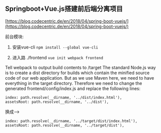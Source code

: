





## Springboot+Vue.js搭建前后端分离项目

[https://blog.codecentric.de/en/2018/04/spring-boot-vuejs/](https://blog.codecentric.de/en/2018/04/spring-boot-vuejs/)

前台模块:

1. 安装vue-cli
`npm install --global vue-cli`

2. 进入路 ./frontend 
`vue init webpack frontend`

Tell webpack to output build contents to /target
The standard Node.js way is to create a dist directory for builds which 
contain the minified source code of our web application. But as we use 
Maven here, we need to have everything in the target directory. 
Therefore we need to change the generated frontend/config/index.js and 
replace the following lines:

```
index: path.resolve(__dirname, '../dist/index.html'),
assetsRoot: path.resolve(__dirname, '../dist'),
```
换成-->
```
index: path.resolve(__dirname, '../target/dist/index.html'),
assetsRoot: path.resolve(__dirname, '../target/dist'),
```

